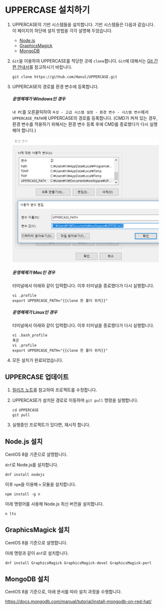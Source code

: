 # UPPERCASE 설치하기

1. UPPERCASE의 기반 시스템들을 설치합니다. 기반 시스템들은 다음과 같습니다. 이 페이지의 하단에 설치 방법을 각각 설명해 두었습니다.

	* [Node.js](http://nodejs.org)
	* [GraphicsMagick](http://www.graphicsmagick.org)
	* [MongoDB](http://www.mongodb.org)

2. `Git`을 이용하여 UPPERCASE를 적당한 곳에 `clone`합니다. `Git`에 대해서는 [Git 간편 안내서](http://rogerdudler.github.io/git-guide/index.ko.html)를 참고하시기 바랍니다.

	```
	git clone https://github.com/Hanul/UPPERCASE.git
	```

3. UPPERCASE의 경로를 환경 변수에 등록합니다.

	##### 운영체제가 Windows인 경우
	`내 PC`를 오른클릭하여 `속성 - 고급 시스템 설정 - 환경 변수 - 시스템 변수`에서 `UPPERCASE_PATH`에 UPPERCASE의 경로를 등록합니다. (CMD가 켜져 있는 경우, 환경 변수를 적용하기 위해서는 환경 변수 등록 후에 CMD를 종료했다가 다시 실행해야 합니다.)
	
	![WINDOWS_PATH](https://raw.githubusercontent.com/Hanul/UPPERCASE/master/DOC/INSTALL/WINDOWS_PATH.png)
	##### 운영체제가 Mac인 경우
	터미널에서 아래와 같이 입력합니다. 이후 터미널을 종료했다가 다시 실행합니다.
	```
	vi .profile
	export UPPERCASE_PATH="{{clone 한 폴더 위치}}"
	```
	
	##### 운영체제가 Linux인 경우
	터미널에서 아래와 같이 입력합니다. 이후 터미널을 종료했다가 다시 실행합니다.
	```
	vi .bash_profile
	혹은
	vi .profile
	export UPPERCASE_PATH="{{clone 한 폴더 위치}}"
	```

4. 모든 설치가 완료되었습니다.

## UPPERCASE 업데이트
1. [릴리즈 노트](RELEASE.md)를 참고하여 프로젝트를 수정합니다.

2. UPPERCASE가 설치된 경로로 이동하여 `git pull` 명령을 실행합니다.

	```
	cd UPPERCASE
	git pull
	```

3. 실행중인 프로젝트가 있다면, 재시작 합니다.

## Node.js 설치
CentOS 8을 기준으로 설명합니다.

`dnf`로 Node.js를 설치합니다.

```
dnf install nodejs
```

이후 `npm`을 이용해 `n` 모듈을 설치합니다.

```
npm install -g n
```

아래 명령어를 사용해 Node.js 최신 버전을 설치합니다.

```
n lts
```

## GraphicsMagick 설치
CentOS 8을 기준으로 설명합니다.

아래 명령과 같이 `dnf`로 설치합니다.

```
dnf install GraphicsMagick GraphicsMagick-devel GraphicsMagick-perl
```

## MongoDB 설치
CentOS 8을 기준으로, 아래 문서를 따라 설치 과정을 수행합니다.

https://docs.mongodb.com/manual/tutorial/install-mongodb-on-red-hat/
